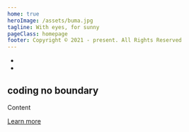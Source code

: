 ```yaml
---
home: true
heroImage: /assets/buma.jpg
tagline: With eyes, for sunny
pageClass: homepage
footer: Copyright © 2021 - present. All Rights Reserved
---
```


<ul class="link-buttons">
  <li><link-button id="github" /></li>
  <li><link-button id="bilibili" /></li>
</ul>


<home-section layout="flex right">

  <article>
    <h1>coding no boundary</h1>
    <p>Content</p>
    <div>
      <a href="/codingnoboundary/about.html">Learn more</a>
    </div>
  </article>
</home-section>


